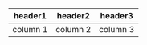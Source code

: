 
| header1  | header2  | header3  |
| -------- | -------- | -------- |
| column 1 | column 2 | column 3 |